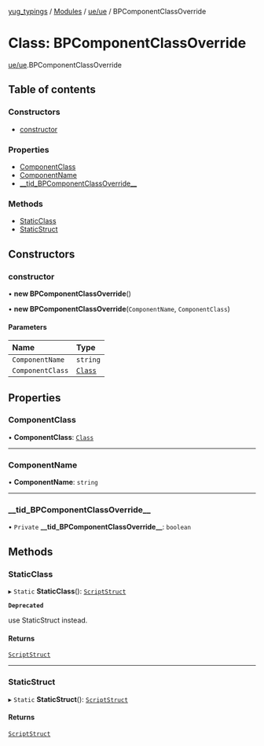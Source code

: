 [yug_typings](../README.md) / [Modules](../modules.md) / [ue/ue](../modules/ue_ue.md) / BPComponentClassOverride

# Class: BPComponentClassOverride

[ue/ue](../modules/ue_ue.md).BPComponentClassOverride

## Table of contents

### Constructors

- [constructor](ue_ue.BPComponentClassOverride.md#constructor)

### Properties

- [ComponentClass](ue_ue.BPComponentClassOverride.md#componentclass)
- [ComponentName](ue_ue.BPComponentClassOverride.md#componentname)
- [\_\_tid\_BPComponentClassOverride\_\_](ue_ue.BPComponentClassOverride.md#__tid_bpcomponentclassoverride__)

### Methods

- [StaticClass](ue_ue.BPComponentClassOverride.md#staticclass)
- [StaticStruct](ue_ue.BPComponentClassOverride.md#staticstruct)

## Constructors

### constructor

• **new BPComponentClassOverride**()

• **new BPComponentClassOverride**(`ComponentName`, `ComponentClass`)

#### Parameters

| Name | Type |
| :------ | :------ |
| `ComponentName` | `string` |
| `ComponentClass` | [`Class`](ue_ue.Class.md) |

## Properties

### ComponentClass

• **ComponentClass**: [`Class`](ue_ue.Class.md)

___

### ComponentName

• **ComponentName**: `string`

___

### \_\_tid\_BPComponentClassOverride\_\_

• `Private` **\_\_tid\_BPComponentClassOverride\_\_**: `boolean`

## Methods

### StaticClass

▸ `Static` **StaticClass**(): [`ScriptStruct`](ue_ue.ScriptStruct.md)

**`Deprecated`**

use StaticStruct instead.

#### Returns

[`ScriptStruct`](ue_ue.ScriptStruct.md)

___

### StaticStruct

▸ `Static` **StaticStruct**(): [`ScriptStruct`](ue_ue.ScriptStruct.md)

#### Returns

[`ScriptStruct`](ue_ue.ScriptStruct.md)

